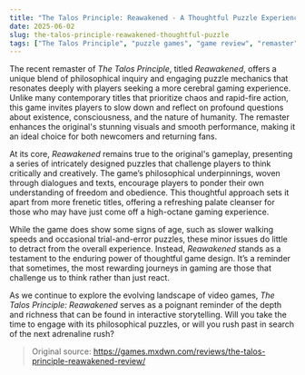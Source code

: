 ```yaml
---
title: "The Talos Principle: Reawakened - A Thoughtful Puzzle Experience"
date: 2025-06-02
slug: the-talos-principle-reawakened-thoughtful-puzzle
tags: ["The Talos Principle", "puzzle games", "game review", "remaster"]
---
```


The recent remaster of *The Talos Principle*, titled *Reawakened*, offers a unique blend of philosophical inquiry and engaging puzzle mechanics that resonates deeply with players seeking a more cerebral gaming experience. Unlike many contemporary titles that prioritize chaos and rapid-fire action, this game invites players to slow down and reflect on profound questions about existence, consciousness, and the nature of humanity. The remaster enhances the original's stunning visuals and smooth performance, making it an ideal choice for both newcomers and returning fans.

At its core, *Reawakened* remains true to the original's gameplay, presenting a series of intricately designed puzzles that challenge players to think critically and creatively. The game’s philosophical underpinnings, woven through dialogues and texts, encourage players to ponder their own understanding of freedom and obedience. This thoughtful approach sets it apart from more frenetic titles, offering a refreshing palate cleanser for those who may have just come off a high-octane gaming experience.

While the game does show some signs of age, such as slower walking speeds and occasional trial-and-error puzzles, these minor issues do little to detract from the overall experience. Instead, *Reawakened* stands as a testament to the enduring power of thoughtful game design. It’s a reminder that sometimes, the most rewarding journeys in gaming are those that challenge us to think rather than just react. 

As we continue to explore the evolving landscape of video games, *The Talos Principle: Reawakened* serves as a poignant reminder of the depth and richness that can be found in interactive storytelling. Will you take the time to engage with its philosophical puzzles, or will you rush past in search of the next adrenaline rush?

> Original source: https://games.mxdwn.com/reviews/the-talos-principle-reawakened-review/